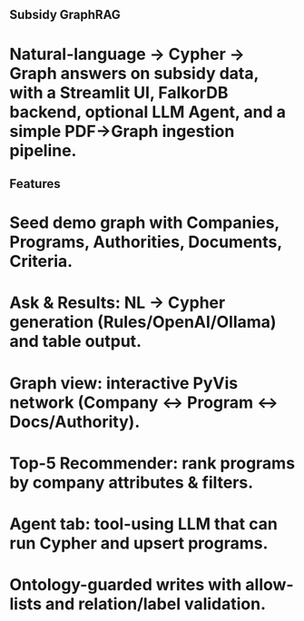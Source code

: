 ## Subsidy GraphRAG

# Natural-language → Cypher → Graph answers on subsidy data, with a Streamlit UI, FalkorDB backend, optional LLM Agent, and a simple PDF→Graph ingestion pipeline.

## Features

# Seed demo graph with Companies, Programs, Authorities, Documents, Criteria.

# Ask & Results: NL → Cypher generation (Rules/OpenAI/Ollama) and table output.

# Graph view: interactive PyVis network (Company ↔ Program ↔ Docs/Authority).

# Top-5 Recommender: rank programs by company attributes & filters.

# Agent tab: tool-using LLM that can run Cypher and upsert programs.

# Ontology-guarded writes with allow-lists and relation/label validation.
